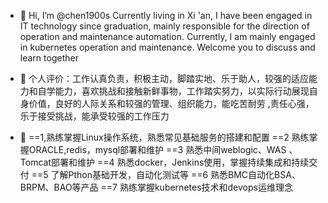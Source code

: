 - 👋 Hi, I’m @chen1900s  Currently living in Xi 'an, I have been engaged in IT technology since graduation, mainly responsible for the direction of operation and maintenance automation. Currently, I am mainly engaged in kubernetes operation and maintenance. Welcome you to discuss and learn together


- 👋 个人评价：工作认真负责，积极主动，脚踏实地、乐于助人，较强的适应能力和自学能力，喜欢挑战和接触新鲜事物，工作踏实努力，以实际行动展现自身价值，良好的人际关系和较强的管理、组织能力，能吃苦耐劳 ,责任心强，乐于接受挑战，能承受较强的工作压力

- 👋
==1,熟练掌握Linux操作系统，熟悉常见基础服务的搭建和配置
==2 熟练掌握ORACLE,redis，mysql部署和维护
==3 熟悉中间weblogic、WAS	、Tomcat部署和维护
==4 熟悉docker，Jenkins使用，掌握持续集成和持续交付
==5 了解Pthon基础开发，自动化测试等
==6 熟悉BMC自动化BSA、BRPM、BAO等产品
==7 熟练掌握kubernetes技术和devops运维理念
